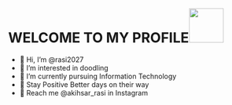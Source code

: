 # **WELCOME TO MY PROFILE**<img src="https://user-images.githubusercontent.com/111967006/197767601-926cea0f-70fc-462d-bd0a-19ef972baf67.gif" width="70px">
- 👋 Hi, I’m @rasi2027
- 👀 I’m interested in doodling 
- 💨 I’m currently pursuing Information Technology 
- 💙 Stay Positive Better days on their way
- 💬 Reach me @akihsar_rasi in Instagram 

<!---
rasi2027/rasi2027 is a ✨ special ✨ repository because its `README.md` (this file) appears on your GitHub profile.
You can click the Preview link to take a look at your changes.
--->
